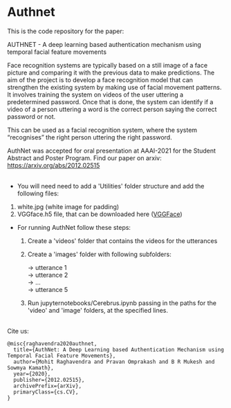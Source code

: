 # Authnet

This is the code repository for the paper:

AUTHNET - A deep learning based authentication mechanism using temporal facial feature movements <br>

Face recognition systems are typically based on a still image of a face picture and comparing it with the previous data to make predictions. The aim of the project is to develop a face recognition model that can strengthen the existing system by making use of facial movement patterns. It involves training the system on videos of the user uttering a predetermined password. Once that is done, the system can identify if a video of a person uttering a word is the correct person saying the correct password or not. 

This can be used as a facial recognition system, where the system “recognises” the right person uttering the right password.

AuthNet was accepted for oral presentation at AAAI-2021 for the Student Abstract and Poster Program. 
Find our paper on arxiv: <https://arxiv.org/abs/2012.02515> <br>
<br>

- You will need need to add a 'Utilities' folder structure and add the following files: <br>
1. white.jpg (white image for padding) <br>
2. VGGface.h5 file, that can be downloaded here ([VGGFace](https://drive.google.com/file/d/1cgNbT4UOGyEiAcB64vqwkhNtp-XCsL3u/view?usp=sharing)) <br>

- For running AuthNet follow these steps:
  1. Create a 'videos' folder that contains the videos for the utterances </br>
  2. Create a 'images' folder with following subfolders: </br>

        -> utterance 1<br>
        -> utterance 2 <br>
        -> ... <br>
        -> utterance 5<br> 

  3. Run jupyternotebooks/Cerebrus.ipynb passing in the paths for the 'video' and 'image' folders, at the specified lines.


<br>
Cite us:

```
@misc{raghavendra2020authnet,
  title={AuthNet: A Deep Learning based Authentication Mechanism using Temporal Facial Feature Movements},
  author={Mohit Raghavendra and Pravan Omprakash and B R Mukesh and Sowmya Kamath},
  year={2020},
  publisher={2012.02515},
  archivePrefix={arXiv},
  primaryClass={cs.CV},
}
```
